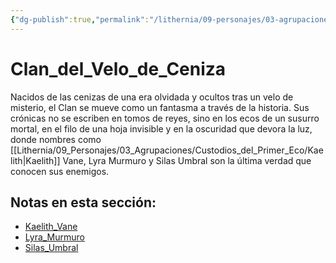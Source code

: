```yaml
---
{"dg-publish":true,"permalink":"/lithernia/09-personajes/03-agrupaciones/clan-del-velo-de-ceniza/home/"}
---
```


# Clan_del_Velo_de_Ceniza

Nacidos de las cenizas de una era olvidada y ocultos tras un velo de misterio, el Clan se mueve como un fantasma a través de la historia. Sus crónicas no se escriben en tomos de reyes, sino en los ecos de un susurro mortal, en el filo de una hoja invisible y en la oscuridad que devora la luz, donde nombres como [[Lithernia/09_Personajes/03_Agrupaciones/Custodios_del_Primer_Eco/Kaelith\|Kaelith]] Vane, Lyra Murmuro y Silas Umbral son la última verdad que conocen sus enemigos.

## Notas en esta sección:
- [Kaelith_Vane](./Kaelith_Vane.md)
- [Lyra_Murmuro](./Lyra_Murmuro.md)
- [Silas_Umbral](./Silas_Umbral.md)

